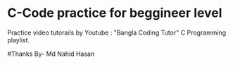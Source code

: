 # C-Code practice for beggineer level
Practice video tutorails by Youtube : "Bangla Coding Tutor" C Programming playlist.

#Thanks By-
Md Nahid Hasan
